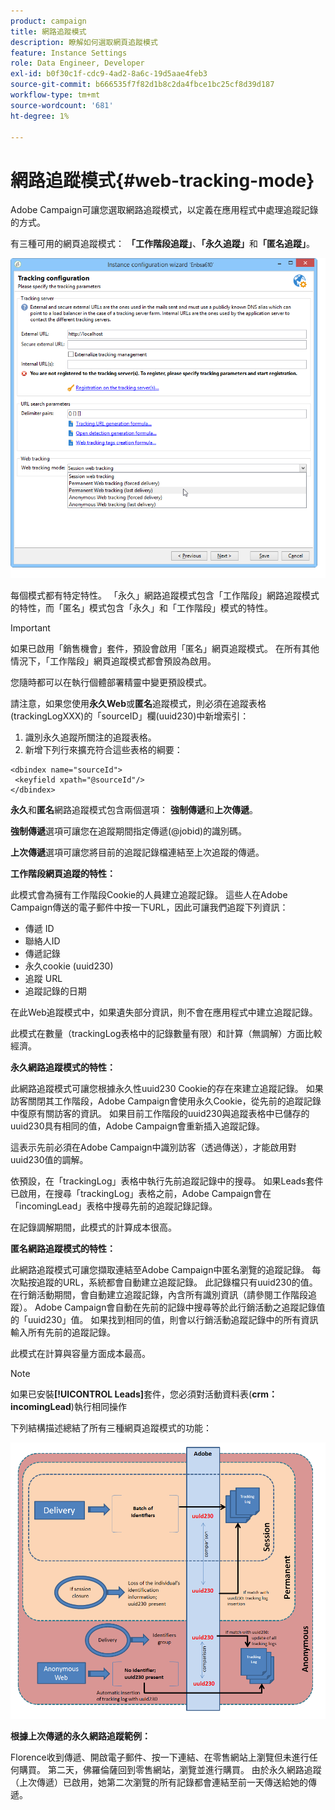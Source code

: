 ```yaml
---
product: campaign
title: 網路追蹤模式
description: 瞭解如何選取網頁追蹤模式
feature: Instance Settings
role: Data Engineer, Developer
exl-id: b0f30c1f-cdc9-4ad2-8a6c-19d5aae4feb3
source-git-commit: b666535f7f82d1b8c2da4fbce1bc25cf8d39d187
workflow-type: tm+mt
source-wordcount: '681'
ht-degree: 1%

---
```


# 網路追蹤模式{#web-tracking-mode}



Adobe Campaign可讓您選取網路追蹤模式，以定義在應用程式中處理追蹤記錄的方式。

有三種可用的網頁追蹤模式： **「工作階段追蹤」**、**「永久追蹤」**&#x200B;和&#x200B;**「匿名追蹤」**。

![](assets/s_ncs_install_deployment_wiz_tracking_mode.png)

每個模式都有特定特性。 「永久」網路追蹤模式包含「工作階段」網路追蹤模式的特性，而「匿名」模式包含「永久」和「工作階段」模式的特性。

>[!IMPORTANT]
>
>如果已啟用「銷售機會」套件，預設會啟用「匿名」網頁追蹤模式。 在所有其他情況下，「工作階段」網頁追蹤模式都會預設為啟用。
>
>您隨時都可以在執行個體部署精靈中變更預設模式。

請注意，如果您使用&#x200B;**永久Web**&#x200B;或&#x200B;**匿名**&#x200B;追蹤模式，則必須在追蹤表格(trackingLogXXX)的「sourceID」欄(uuid230)中新增索引：

1. 識別永久追蹤所關注的追蹤表格。
1. 新增下列行來擴充符合這些表格的綱要：

```
<dbindex name="sourceId">
 <keyfield xpath="@sourceId"/>
</dbindex>
```

**永久**&#x200B;和&#x200B;**匿名**&#x200B;網路追蹤模式包含兩個選項： **強制傳遞**&#x200B;和&#x200B;**上次傳遞**。

**強制傳遞**&#x200B;選項可讓您在追蹤期間指定傳遞(@jobid)的識別碼。

**上次傳遞**&#x200B;選項可讓您將目前的追蹤記錄檔連結至上次追蹤的傳遞。

**工作階段網頁追蹤的特性：**

此模式會為擁有工作階段Cookie的人員建立追蹤記錄。 這些人在Adobe Campaign傳送的電子郵件中按一下URL，因此可讓我們追蹤下列資訊：

* 傳遞 ID
* 聯絡人ID
* 傳遞記錄
* 永久cookie (uuid230)
* 追蹤 URL
* 追蹤記錄的日期

在此Web追蹤模式中，如果遺失部分資訊，則不會在應用程式中建立追蹤記錄。

此模式在數量（trackingLog表格中的記錄數量有限）和計算（無調解）方面比較經濟。

**永久網路追蹤模式的特性：**

此網路追蹤模式可讓您根據永久性uuid230 Cookie的存在來建立追蹤記錄。 如果訪客關閉其工作階段，Adobe Campaign會使用永久Cookie，從先前的追蹤記錄中復原有關訪客的資訊。 如果目前工作階段的uuid230與追蹤表格中已儲存的uuid230具有相同的值，Adobe Campaign會重新插入追蹤記錄。

這表示先前必須在Adobe Campaign中識別訪客（透過傳送），才能啟用對uuid230值的調解。

依預設，在「trackingLog」表格中執行先前追蹤記錄中的搜尋。 如果Leads套件已啟用，在搜尋「trackingLog」表格之前，Adobe Campaign會在「incomingLead」表格中搜尋先前的追蹤記錄記錄。

在記錄調解期間，此模式的計算成本很高。

**匿名網路追蹤模式的特性：**

此網路追蹤模式可讓您擷取連結至Adobe Campaign中匿名瀏覽的追蹤記錄。 每次點按追蹤的URL，系統都會自動建立追蹤記錄。 此記錄檔只有uuid230的值。 在行銷活動期間，會自動建立追蹤記錄，內含所有識別資訊（請參閱工作階段追蹤）。 Adobe Campaign會自動在先前的記錄中搜尋等於此行銷活動之追蹤記錄值的「uuid230」值。 如果找到相同的值，則會以行銷活動追蹤記錄中的所有資訊輸入所有先前的追蹤記錄。

此模式在計算與容量方面成本最高。

>[!NOTE]
>
>如果已安裝&#x200B;**[!UICONTROL Leads]**&#x200B;套件，您必須對活動資料表(**crm：incomingLead**)執行相同操作

下列結構描述總結了所有三種網頁追蹤模式的功能：

![](assets/s_ncs_install_deployment_wiz_tracking_schema_mode.png)

**根據上次傳遞的永久網路追蹤範例：**

Florence收到傳遞、開啟電子郵件、按一下連結、在零售網站上瀏覽但未進行任何購買。 第二天，佛羅倫薩回到零售網站，瀏覽並進行購買。 由於永久網路追蹤（上次傳遞）已啟用，她第二次瀏覽的所有記錄都會連結至前一天傳送給她的傳遞。
